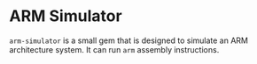 # ARM Simulator

`arm-simulator` is a small gem that is designed to simulate an ARM architecture system. It can run `arm` assembly instructions.